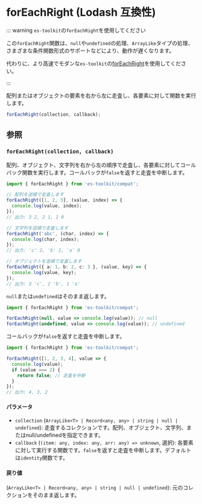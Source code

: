 # forEachRight (Lodash 互換性)

::: warning `es-toolkit`の`forEachRight`を使用してください

この`forEachRight`関数は、`null`や`undefined`の処理、`ArrayLike`タイプの処理、さまざまな条件関数形式のサポートなどにより、動作が遅くなります。

代わりに、より高速でモダンな`es-toolkit`の[forEachRight](../../array/forEachRight.md)を使用してください。

:::

配列またはオブジェクトの要素を右から左に走査し、各要素に対して関数を実行します。

```typescript
forEachRight(collection, callback);
```

## 参照

### `forEachRight(collection, callback)`

配列、オブジェクト、文字列を右から左の順序で走査し、各要素に対してコールバック関数を実行します。コールバックが`false`を返すと走査を中断します。

```typescript
import { forEachRight } from 'es-toolkit/compat';

// 配列を逆順で走査します
forEachRight([1, 2, 3], (value, index) => {
  console.log(value, index);
});
// 出力: 3 2, 2 1, 1 0

// 文字列を逆順で走査します
forEachRight('abc', (char, index) => {
  console.log(char, index);
});
// 出力: 'c' 2, 'b' 1, 'a' 0

// オブジェクトを逆順で走査します
forEachRight({ a: 1, b: 2, c: 3 }, (value, key) => {
  console.log(value, key);
});
// 出力: 3 'c', 2 'b', 1 'a'
```

`null`または`undefined`はそのまま返します。

```typescript
import { forEachRight } from 'es-toolkit/compat';

forEachRight(null, value => console.log(value)); // null
forEachRight(undefined, value => console.log(value)); // undefined
```

コールバックが`false`を返すと走査を中断します。

```typescript
import { forEachRight } from 'es-toolkit/compat';

forEachRight([1, 2, 3, 4], value => {
  console.log(value);
  if (value === 2) {
    return false; // 走査を中断
  }
});
// 出力: 4, 3, 2
```

#### パラメータ

- `collection` (`ArrayLike<T> | Record<any, any> | string | null | undefined`): 走査するコレクションです。配列、オブジェクト、文字列、またはnull/undefinedを指定できます。
- `callback` (`(item: any, index: any, arr: any) => unknown`, 選択): 各要素に対して実行する関数です。`false`を返すと走査を中断します。デフォルトは`identity`関数です。

#### 戻り値

(`ArrayLike<T> | Record<any, any> | string | null | undefined`): 元のコレクションをそのまま返します。
